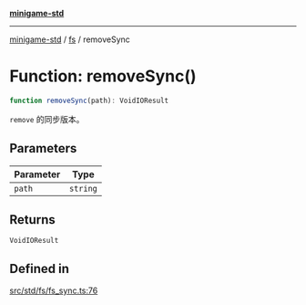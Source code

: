 [**minigame-std**](../../../README.md)

***

[minigame-std](../../../README.md) / [fs](../README.md) / removeSync

# Function: removeSync()

```ts
function removeSync(path): VoidIOResult
```

`remove` 的同步版本。

## Parameters

| Parameter | Type |
| ------ | ------ |
| `path` | `string` |

## Returns

`VoidIOResult`

## Defined in

[src/std/fs/fs\_sync.ts:76](https://github.com/JiangJie/minigame-std/blob/8633d80114dee6c79033ec094d8233bd8263bedc/src/std/fs/fs_sync.ts#L76)
